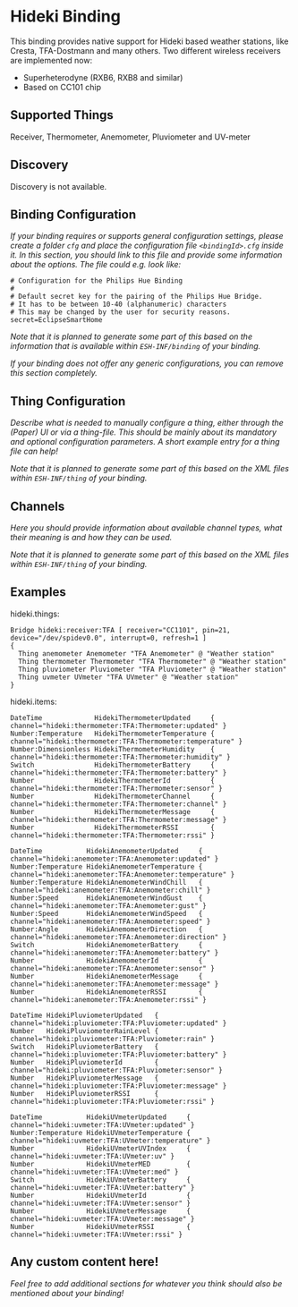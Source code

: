 # Hideki Binding

This binding provides native support for Hideki based weather stations, like Cresta, TFA-Dostmann and many others.
Two different wireless receivers are implemented now:
  * Superheterodyne (RXB6, RXB8 and similar)
  * Based on CC101 chip

## Supported Things

Receiver, Thermometer, Anemometer, Pluviometer and UV-meter

## Discovery

Discovery is not available.

## Binding Configuration

_If your binding requires or supports general configuration settings, please create a folder ```cfg``` and place the configuration file ```<bindingId>.cfg``` inside it. In this section, you should link to this file and provide some information about the options. The file could e.g. look like:_

```
# Configuration for the Philips Hue Binding
#
# Default secret key for the pairing of the Philips Hue Bridge.
# It has to be between 10-40 (alphanumeric) characters 
# This may be changed by the user for security reasons.
secret=EclipseSmartHome
```

_Note that it is planned to generate some part of this based on the information that is available within ```ESH-INF/binding``` of your binding._

_If your binding does not offer any generic configurations, you can remove this section completely._

## Thing Configuration

_Describe what is needed to manually configure a thing, either through the (Paper) UI or via a thing-file. This should be mainly about its mandatory and optional configuration parameters. A short example entry for a thing file can help!_

_Note that it is planned to generate some part of this based on the XML files within ```ESH-INF/thing``` of your binding._

## Channels

_Here you should provide information about available channel types, what their meaning is and how they can be used._

_Note that it is planned to generate some part of this based on the XML files within ```ESH-INF/thing``` of your binding._

## Examples

hideki.things:

```
Bridge hideki:receiver:TFA [ receiver="CC1101", pin=21, device="/dev/spidev0.0", interrupt=0, refresh=1 ]
{
  Thing anemometer Anemometer "TFA Anemometer" @ "Weather station"
  Thing thermometer Thermometer "TFA Thermometer" @ "Weather station"
  Thing pluviometer Pluviometer "TFA Pluviometer" @ "Weather station"
  Thing uvmeter UVmeter "TFA UVmeter" @ "Weather station"
}
```

hideki.items:

```
DateTime             HidekiThermometerUpdated     { channel="hideki:thermometer:TFA:Thermometer:updated" }
Number:Temperature   HidekiThermometerTemperature { channel="hideki:thermometer:TFA:Thermometer:temperature" }
Number:Dimensionless HidekiThermometerHumidity    { channel="hideki:thermometer:TFA:Thermometer:humidity" }
Switch               HidekiThermometerBattery     { channel="hideki:thermometer:TFA:Thermometer:battery" }
Number               HidekiThermometerId          { channel="hideki:thermometer:TFA:Thermometer:sensor" }
Number               HidekiThermometerChannel     { channel="hideki:thermometer:TFA:Thermometer:channel" }
Number               HidekiThermometerMessage     { channel="hideki:thermometer:TFA:Thermometer:message" }
Number               HidekiThermometerRSSI        { channel="hideki:thermometer:TFA:Thermometer:rssi" }

DateTime           HidekiAnemometerUpdated     { channel="hideki:anemometer:TFA:Anemometer:updated" }
Number:Temperature HidekiAnemometerTemperature { channel="hideki:anemometer:TFA:Anemometer:temperature" }
Number:Temperature HidekiAnemometerWindChill   { channel="hideki:anemometer:TFA:Anemometer:chill" }
Number:Speed       HidekiAnemometerWindGust    { channel="hideki:anemometer:TFA:Anemometer:gust" }
Number:Speed       HidekiAnemometerWindSpeed   { channel="hideki:anemometer:TFA:Anemometer:speed" }
Number:Angle       HidekiAnemometerDirection   { channel="hideki:anemometer:TFA:Anemometer:direction" }
Switch             HidekiAnemometerBattery     { channel="hideki:anemometer:TFA:Anemometer:battery" }
Number             HidekiAnemometerId          { channel="hideki:anemometer:TFA:Anemometer:sensor" }
Number             HidekiAnemometerMessage     { channel="hideki:anemometer:TFA:Anemometer:message" }
Number             HidekiAnemometerRSSI        { channel="hideki:anemometer:TFA:Anemometer:rssi" }

DateTime HidekiPluviometerUpdated   { channel="hideki:pluviometer:TFA:Pluviometer:updated" }
Number   HidekiPluviometerRainLevel { channel="hideki:pluviometer:TFA:Pluviometer:rain" }
Switch   HidekiPluviometerBattery   { channel="hideki:pluviometer:TFA:Pluviometer:battery" }
Number   HidekiPluviometerId        { channel="hideki:pluviometer:TFA:Pluviometer:sensor" }
Number   HidekiPluviometerMessage   { channel="hideki:pluviometer:TFA:Pluviometer:message" }
Number   HidekiPluviometerRSSI      { channel="hideki:pluviometer:TFA:Pluviometer:rssi" }

DateTime           HidekiUVmeterUpdated     { channel="hideki:uvmeter:TFA:UVmeter:updated" }
Number:Temperature HidekiUVmeterTemperature { channel="hideki:uvmeter:TFA:UVmeter:temperature" }
Number             HidekiUVmeterUVIndex     { channel="hideki:uvmeter:TFA:UVmeter:uv" }
Number             HidekiUVmeterMED         { channel="hideki:uvmeter:TFA:UVmeter:med" }
Switch             HidekiUVmeterBattery     { channel="hideki:uvmeter:TFA:UVmeter:battery" }
Number             HidekiUVmeterId          { channel="hideki:uvmeter:TFA:UVmeter:sensor" }
Number             HidekiUVmeterMessage     { channel="hideki:uvmeter:TFA:UVmeter:message" }
Number             HidekiUVmeterRSSI        { channel="hideki:uvmeter:TFA:UVmeter:rssi" }
```

## Any custom content here!

_Feel free to add additional sections for whatever you think should also be mentioned about your binding!_
